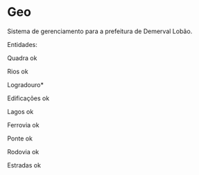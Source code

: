 # Geo

Sistema de gerenciamento para a prefeitura de Demerval Lobão. 


Entidades:

Quadra ok

Rios ok

Logradouro*

Edificações ok

Lagos ok

Ferrovia ok

Ponte ok

Rodovia ok

Estradas ok
